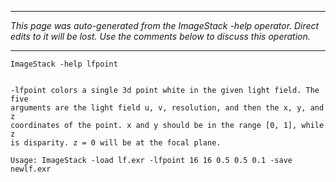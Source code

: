 
---

_This page was auto-generated from the ImageStack -help operator. Direct edits to it will be lost. Use the comments below to discuss this operation._

---

```
ImageStack -help lfpoint


-lfpoint colors a single 3d point white in the given light field. The five
arguments are the light field u, v, resolution, and then the x, y, and z
coordinates of the point. x and y should be in the range [0, 1], while z
is disparity. z = 0 will be at the focal plane.

Usage: ImageStack -load lf.exr -lfpoint 16 16 0.5 0.5 0.1 -save newlf.exr

```